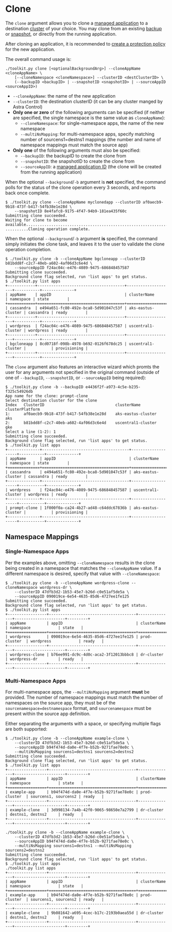 # Clone

The `clone` argument allows you to clone a [managed application](../manage/README.md#app) to a destination [cluster](..list/README.md#clusters) of your choice.  You may clone from an existing [backup](../list/README.md#backups) or [snapshot](../list/README.md#snapshots), or directly from the running application.

After cloning an application, it is recommended to [create a protection policy](../create/README.md#protectionpolicy) for the new application.

The overall command usage is:

```text
./toolkit.py clone [<optionalBackgroundArg>] --cloneAppName <cloneAppName> \
    [--cloneNamespace <cloneNamespace>] --clusterID <destClusterID> \
    (--backupID <backupID> | --snapshotID <snapshotID> | --sourceAppID <sourceAppID>)
```

* `--cloneAppName`: the name of the new application
* `--clusterID`: the destination clusterID (it can be any cluster manged by Astra Control)
* **Only one or zero** of the following arguments can be specified (if neither are specified, the single namespace is the same value as `cloneAppName`):
  * `--cloneNamespace`: for single-namespace apps, the name of the new namespace
  * `--multiNsMapping`: for multi-namespace apps, specify matching number of sourcens1=destns1 mappings (the number and name of namespace mappings must match the source app)
* **Only one** of the following arguments must also be specified:
  * `--backupID`: the backupID to create the clone from
  * `--snapshotID`: the snapshotID to create the clone from
  * `--sourceAppID`: a [managed application ID](../manage/README.md#app) (the clone will be created from the running application)

When the optional `--background`/`-b` argument is **not** specified, the command polls for the status of the clone operation every 3 seconds, and reports back once complete.

```text
$ ./toolkit.py clone --cloneAppName myclonedapp --clusterID af0aecb9-9b18-473f-b417-54fb38e1e28d \
    --snapshotID 8e4fafc8-9175-4f47-94b9-181ea435f60c
Submitting clone succeeded.
Waiting for clone to become available..............................................................\
..........Cloning operation complete.
```

When the optional `--background`/`-b` argument **is** specified, the command simply initiates the clone task, and leaves it to the user to validate the clone operation completion.

```text
$ ./toolkit.py clone -b --cloneAppName bgcloneapp --clusterID b81bdd8f-c2c7-40eb-a602-4af06d3c6e4d \
    --sourceAppID f24ac04c-e476-4089-9475-686848457587
Submitting clone succeeded.
Background clone flag selected, run 'list apps' to get status.
$ ./toolkit.py list apps
+------------+--------------------------------------+--------------------+-----------+--------------+
| appName    | appID                                | clusterName        | namespace | state        |
+============+======================================+====================+===========+==============+
| cassandra  | e494a651-fc80-492e-bca8-5d901047c53f | aks-eastus-cluster | cassandra | ready        |
+------------+--------------------------------------+--------------------+-----------+--------------+
| wordpress  | f24ac04c-e476-4089-9475-686848457587 | uscentral1-cluster | wordpress | ready        |
+------------+--------------------------------------+--------------------+-----------+--------------+
| bgcloneapp | 8cd0718f-098b-4978-b692-0126f678dc25 | uscentral1-cluster |           | provisioning |
+------------+--------------------------------------+--------------------+-----------+--------------+
```

The `clone` argument also features an interactive wizard which promts the user for any arguments not specified in the original command (outside of one of `--backupID`, `--snapshotID`, or `--sourceAppID` being required):

```text
$ ./toolkit.py clone -b --backupID e4436f2f-a973-4c5e-b235-f325c54926db
App name for the clone: prompt-clone
Select destination cluster for the clone
Index   ClusterID                               clusterName         clusterPlatform
1:      af0aecb9-9b18-473f-b417-54fb38e1e28d    aks-eastus-cluster  aks
2:      b81bdd8f-c2c7-40eb-a602-4af06d3c6e4d    uscentral1-cluster  gke
Select a line (1-2): 1
Submitting clone succeeded.
Background clone flag selected, run 'list apps' to get status.
$ ./toolkit.py list apps
+--------------+--------------------------------------+--------------------+-----------+--------------+
| appName      | appID                                | clusterName        | namespace | state        |
+==============+======================================+====================+===========+==============+
| cassandra    | e494a651-fc80-492e-bca8-5d901047c53f | aks-eastus-cluster | cassandra | ready        |
+--------------+--------------------------------------+--------------------+-----------+--------------+
| wordpress    | f24ac04c-e476-4089-9475-686848457587 | uscentral1-cluster | wordpress | ready        |
+--------------+--------------------------------------+--------------------+-----------+--------------+
| prompt-clone | 1f000f0a-ca24-4b27-ad48-c64ddc67836b | aks-eastus-cluster |           | provisioning |
+--------------+--------------------------------------+--------------------+-----------+--------------+
```

## Namespace Mappings

### Single-Namespace Apps

Per the examples above, omitting `--cloneNamespace` results in the clone being created in a namespace that matches the `--cloneAppName` value.  If a different namespace is desired, specify that value with `--cloneNamespace`:

```text
$ ./toolkit.py clone -b --cloneAppName wordpress-clone --cloneNamespace wordpress-dr \
    --clusterID 47dfb3d2-1b53-45e7-b26d-c0e51af5de5a \
    --sourceAppID 090019ce-6e54-4635-85d6-4727ee1fe125
Submitting clone succeeded.
Background clone flag selected, run 'list apps' to get status.
$ ./toolkit.py list apps
+-----------------+--------------------------------------+---------------+----------------------+---------+
| appName         | appID                                | clusterName   | namespace            | state   |
+=================+======================================+===============+======================+=========+
| wordpress       | 090019ce-6e54-4635-85d6-4727ee1fe125 | prod-cluster  | wordpress            | ready   |
+-----------------+--------------------------------------+---------------+----------------------+---------+
| wordpress-clone | b76ee991-dc9c-4d0c-aca2-3f12013bbbc8 | dr-cluster    | wordpress-dr         | ready   |
+-----------------+--------------------------------------+---------------+----------------------+---------+
```

### Multi-Namespace Apps

For multi-namespace apps, the `--multiNsMapping` argument **must** be provided.  The number of namespace mappings must match the number of namespaces on the source app, they must be of the `sourcenamespace=destnamespace` format, and `sourcenamespace` must be present within the source app definition.

Either separating the arguments with a space, or specifying multiple flags are both supported:

```text
$ ./toolkit.py clone -b --cloneAppName example-clone \
    --clusterID 47dfb3d2-1b53-45e7-b26d-c0e51af5de5a \
    --sourceAppID b94f474d-da0e-4f7e-b52b-9271fae78e0c \
    --multiNsMapping sourcens1=destns1 sourcens2=destns2
Submitting clone succeeded.
Background clone flag selected, run 'list apps' to get status.
$ ./toolkit.py list apps
+-----------------+--------------------------------------+---------------+----------------------+---------+
| appName         | appID                                | clusterName   | namespace            | state   |
+=================+======================================+===============+======================+=========+
| example-app     | b94f474d-da0e-4f7e-b52b-9271fae78e0c | prod-cluster  | sourcens1, sourcens2 | ready   |
+-----------------+--------------------------------------+---------------+----------------------+---------+
| example-clone   | 3d998134-7a4b-42f0-9065-98650e7a2799 | dr-cluster    | destns1, destns2     | ready   |
+-----------------+--------------------------------------+---------------+----------------------+---------+
```

```text
./toolkit.py clone -b --cloneAppName example-clone \
    --clusterID 47dfb3d2-1b53-45e7-b26d-c0e51af5de5a \
    --sourceAppID b94f474d-da0e-4f7e-b52b-9271fae78e0c \
    --multiNsMapping sourcens1=destns1 --multiNsMapping sourcens2=destns2
Submitting clone succeeded.
Background clone flag selected, run 'list apps' to get status.
$ ./toolkit.py list apps
./toolkit.py list apps
+-----------------+--------------------------------------+---------------+----------------------+---------+
| appName         | appID                                | clusterName   | namespace            | state   |
+=================+======================================+===============+======================+=========+
| example-app     | b94f474d-da0e-4f7e-b52b-9271fae78e0c | prod-cluster  | sourcens1, sourcens2 | ready   |
+-----------------+--------------------------------------+---------------+----------------------+---------+
| example-clone   | 9b081642-a695-4cec-b17c-2193b0aea55d | dr-cluster    | destns1, destns2     | ready   |
+-----------------+--------------------------------------+---------------+----------------------+---------+
```
